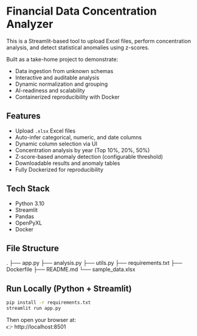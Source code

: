 # Financial Data Concentration Analyzer

This is a Streamlit-based tool to upload Excel files, perform concentration analysis, and detect statistical anomalies using z-scores.

Built as a take-home project to demonstrate:

- Data ingestion from unknown schemas
- Interactive and auditable analysis
- Dynamic normalization and grouping
- AI-readiness and scalability
- Containerized reproducibility with Docker

## Features

- Upload `.xlsx` Excel files
- Auto-infer categorical, numeric, and date columns
- Dynamic column selection via UI
- Concentration analysis by year (Top 10%, 20%, 50%)
- Z-score-based anomaly detection (configurable threshold)
- Downloadable results and anomaly tables
- Fully Dockerized for reproducibility

## Tech Stack

- Python 3.10
- Streamlit
- Pandas
- OpenPyXL
- Docker

## File Structure

.
├── app.py
├── analysis.py
├── utils.py
├── requirements.txt
├── Dockerfile
├── README.md
└── sample_data.xlsx

## Run Locally (Python + Streamlit)

```bash
pip install -r requirements.txt
streamlit run app.py
```

Then open your browser at:  
👉 http://localhost:8501
